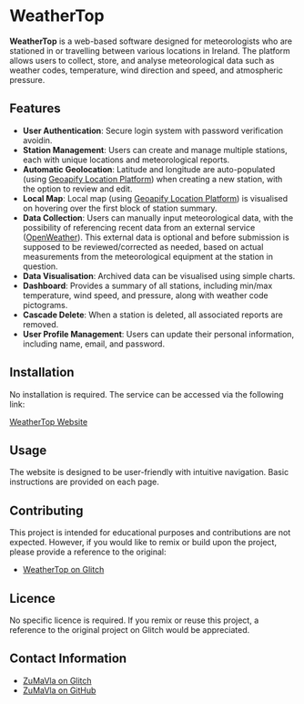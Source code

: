 # WeatherTop

**WeatherTop** is a web-based software designed for meteorologists who are stationed in or travelling between various locations in Ireland. The platform allows users to collect, store, and analyse meteorological data such as weather codes, temperature, wind direction and speed, and atmospheric pressure.

## Features

- **User Authentication**: Secure login system with password verification avoidin.
- **Station Management**: Users can create and manage multiple stations, each with unique locations and meteorological reports.
- **Automatic Geolocation**: Latitude and longitude are auto-populated (using [Geoapify Location Platform](https://geoapify.com)) when creating a new station, with the option to review and edit.
- **Local Map**: Local map (using [Geoapify Location Platform](https://geoapify.com)) is visualised on hovering over the first block of station summary.
- **Data Collection**: Users can manually input meteorological data, with the possibility of referencing recent data from an external service ([OpenWeather](https://openweathermap.org/)). This external data is optional and before submission is supposed to be reviewed/corrected as needed, based on actual measurements from the meteorological equipment at the station in question.
- **Data Visualisation**: Archived data can be visualised using simple charts.
- **Dashboard**: Provides a summary of all stations, including min/max temperature, wind speed, and pressure, along with weather code pictograms.
- **Cascade Delete**: When a station is deleted, all associated reports are removed.
- **User Profile Management**: Users can update their personal information, including name, email, and password.

## Installation

No installation is required. The service can be accessed via the following link:

[WeatherTop Website](https://weathertop-zumavla.glitch.me/)

## Usage

The website is designed to be user-friendly with intuitive navigation. Basic instructions are provided on each page.

## Contributing

This project is intended for educational purposes and contributions are not expected. However, if you would like to remix or build upon the project, please provide a reference to the original:

- [WeatherTop on Glitch](https://glitch.com/~weathertop-zumavla)

## Licence

No specific licence is required. If you remix or reuse this project, a reference to the original project on Glitch would be appreciated.

## Contact Information

- [ZuMaVla on Glitch](https://glitch.com/@ZuMaVla)
- [ZuMaVla on GitHub](https://github.com/ZuMaVla)
